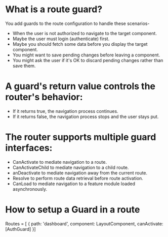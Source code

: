 # What is a route guard?
You add guards to the route configuration to handle these scenarios-
- When  the user is not authorized to navigate to the target component.
- Maybe the user must login (authenticate) first.
- Maybe you should fetch some data before you display the target component.
- You might want to save pending changes before leaving a component.
- You might ask the user if it's OK to discard pending changes rather than save them.

# A guard's return value controls the router's behavior:
- If it returns true, the navigation process continues.
- If it returns false, the navigation process stops and the user stays put.

# The router supports multiple guard interfaces:
- CanActivate to mediate navigation to a route.
- CanActivateChild to mediate navigation to a child route.
- anDeactivate to mediate navigation away from the current route.
- Resolve to perform route data retrieval before route activation.
- CanLoad to mediate navigation to a feature module loaded asynchronously.

# How to setup a Guard in a route
Routes = [
  {
    path: 'dashboard',
    component: LayoutComponent,
    canActivate: [AuthGuard]
}]
